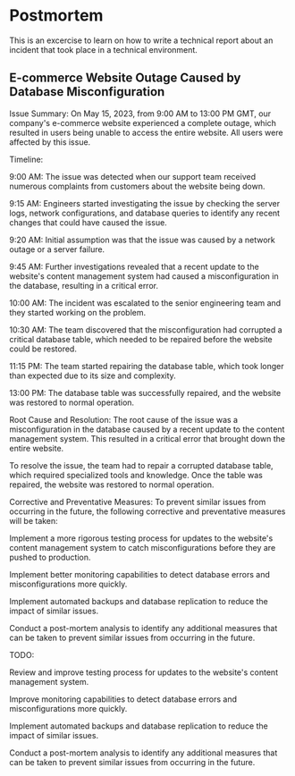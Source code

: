 # Postmortem
This is an excercise to learn on how to write a technical report about an incident that took place in a technical environment.

## E-commerce Website Outage Caused by Database Misconfiguration

Issue Summary: On May 15, 2023, from 9:00 AM to 13:00 PM GMT, our company's e-commerce website experienced a complete outage, which resulted in users being unable to access the entire website. All users were affected by this issue.

Timeline:

9:00 AM: The issue was detected when our support team received numerous complaints from customers about the website being down.

9:15 AM: Engineers started investigating the issue by checking the server logs, network configurations, and database queries to identify any recent changes that could have caused the issue.

9:20 AM: Initial assumption was that the issue was caused by a network outage or a server failure.

9:45 AM: Further investigations revealed that a recent update to the website's content management system had caused a misconfiguration in the database, resulting in a critical error.

10:00 AM: The incident was escalated to the senior engineering team and they started working on the problem.

10:30 AM: The team discovered that the misconfiguration had corrupted a critical database table, which needed to be repaired before the website could be restored.

11:15 PM: The team started repairing the database table, which took longer than expected due to its size and complexity.

13:00 PM: The database table was successfully repaired, and the website was restored to normal operation.

Root Cause and Resolution: The root cause of the issue was a misconfiguration in the database caused by a recent update to the content management system. This resulted in a critical error that brought down the entire website.

To resolve the issue, the team had to repair a corrupted database table, which required specialized tools and knowledge. Once the table was repaired, the website was restored to normal operation.

Corrective and Preventative Measures: To prevent similar issues from occurring in the future, the following corrective and preventative measures will be taken:

Implement a more rigorous testing process for updates to the website's content management system to catch misconfigurations before they are pushed to production.

Implement better monitoring capabilities to detect database errors and misconfigurations more quickly.

Implement automated backups and database replication to reduce the impact of similar issues.

Conduct a post-mortem analysis to identify any additional measures that can be taken to prevent similar issues from occurring in the future.

TODO:

Review and improve testing process for updates to the website's content management system.

Improve monitoring capabilities to detect database errors and misconfigurations more quickly.

Implement automated backups and database replication to reduce the impact of similar issues.

Conduct a post-mortem analysis to identify any additional measures that can be taken to prevent similar issues from occurring in the future.
